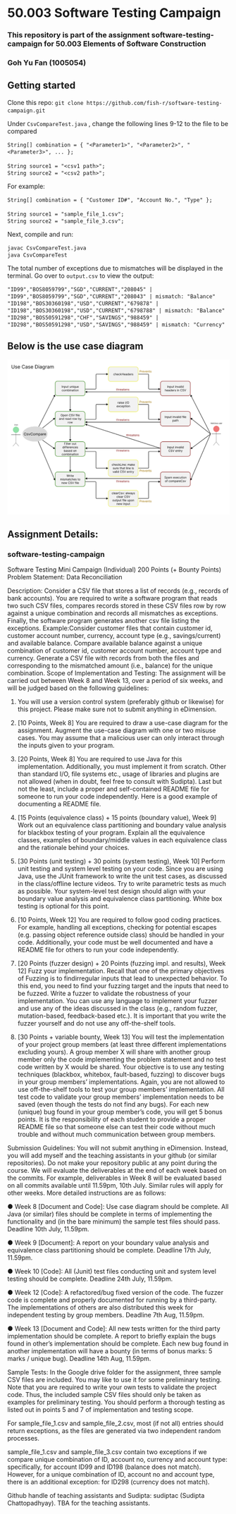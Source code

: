 # 50.003 Software Testing Campaign

### This repository is part of the assignment software-testing-campaign for 50.003 Elements of Software Construction
### Goh Yu Fan (1005054)

## Getting started

Clone this repo:
`git clone https://github.com/fish-r/software-testing-campaign.git`

Under `CsvCompareTest.java` , change the following lines 9-12 to the file to be compared

```
String[] combination = { "<Parameter1>", "<Parameter2>", "<Parameter3>", ... };

String source1 = "<csv1 path>";
String source2 = "<csv2 path>";
```

For example:

```
String[] combination = { "Customer ID#", "Account No.", "Type" };

String source1 = "sample_file_1.csv";
String source2 = "sample_file_3.csv";
```

Next, compile and run:

```
javac CsvCompareTest.java
java CsvCompareTest
```

The total number of exceptions due to mismatches will be displayed in the terminal.
Go over to `output.csv` to view the output:

```
"ID99","BOS8059799","SGD","CURRENT","208045" | "ID99","BOS8059799","SGD","CURRENT","208043" | mismatch: "Balance"
"ID198","BOS30360198","USD","CURRENT","679878" | "ID198","BOS30360198","USD","CURRENT","6798788" | mismatch: "Balance"
"ID298","BOS50591298","CHF","SAVINGS","988459" | "ID298","BOS50591298","USD","SAVINGS","988459" | mismatch: "Currency"
```

## Below is the use case diagram

![Use case diagram](/use-case-diagram.png)

## Assignment Details:

### software-testing-campaign

Software Testing Mini Campaign (Individual)
200 Points (+ Bounty Points)
Problem Statement: Data Reconciliation

Description: Consider a CSV file that stores a list of records (e.g., records of bank accounts). You are required to write a software program that reads two such CSV files, compares records stored in these CSV files row by row against a unique combination and records all mismatches as exceptions. Finally, the software program generates another csv file listing the exceptions.
Example:Consider customer files that contain customer id, customer account number, currency, account type (e.g., savings/current) and available balance. Compare available balance against a unique combination of customer id, customer account number, account type and currency. Generate a CSV file with records from both the files and corresponding to the mismatched amount (i.e., balance) for the unique combination.
Scope of Implementation and Testing: The assignment will be carried out between Week 8 and Week 13, over a period of six weeks, and will be judged based on the following guidelines:

1. You will use a version control system (preferably github or likewise) for this project. Please make sure not to submit anything in eDimension.

2. [10 Points, Week 8] You are required to draw a use-case diagram for the assignment. Augment the use-case diagram with one or two misuse cases. You may assume that a malicious user can only interact through the inputs given to your program.

3. [20 Points, Week 8] You are required to use Java for this implementation. Additionally, you must implement it from scratch. Other than standard I/O, file systems etc., usage of libraries and plugins are not allowed (when in doubt, feel free to consult with Sudipta). Last but not the least, include a proper and self-contained README file for someone to run your code independently. Here is a good example of documenting a README file.

4. [15 Points (equivalence class) + 15 points (boundary value), Week 9] Work out an equivalence class partitioning and boundary value analysis for blackbox testing of your program. Explain all the equivalence classes, examples of boundary/middle values in each equivalence class and the rationale behind your choices.

5. [30 Points (unit testing) + 30 points (system testing), Week 10] Perform unit testing and system level testing on your code. Since you are using Java, use the JUnit framework to write the unit test cases, as discussed in the class/offline lecture videos. Try to write parametric tests as much as possible. Your system-level test design should align with your boundary value analysis and equivalence class partitioning. White box testing is optional for this point.

6. [10 Points, Week 12] You are required to follow good coding practices. For example, handling all exceptions, checking for potential escapes (e.g. passing object reference outside class) should be handled in your code. Additionally, your code must be well documented and have a README file for others to run your code independently.

7. [20 Points (fuzzer design) + 20 Points (fuzzing impl. and results), Week 12] Fuzz your implementation. Recall that one of the primary objectives of Fuzzing is to findirregular inputs that lead to unexpected behavior. To this end, you need to find your fuzzing target and the inputs that need to be fuzzed. Write a fuzzer to validate the robustness of your implementation. You can use any language to implement your fuzzer and use any of the ideas discussed in the class (e.g., random fuzzer, mutation-based, feedback-based etc.). It is important that you write the fuzzer yourself and do not use any off-the-shelf tools.

8. [30 Points + variable bounty, Week 13] You will test the implementation of your project group members (at least three different implementations excluding yours). A group member X will share with another group member only the code implementing the problem statement and no test code written by X would be shared. Your objective is to use any testing techniques (blackbox, whitebox, fault-based, fuzzing) to discover bugs in your group members’ implementations. Again, you are not allowed to use off-the-shelf tools to test your group members’ implementation. All test code to validate your group members’ implementation needs to be saved (even though the tests do not find any bugs). For each new (unique) bug found in your group member’s code, you will get 5 bonus points. It is the responsibility of each student to provide a proper README file so that someone else can test their code without much trouble and without much communication between group members.

Submission Guidelines: You will not submit anything in eDimension. Instead, you will add myself and the teaching assistants in your github (or similar repositories). Do not make your repository public at any point during the course. We will evaluate the deliverables at the end of each week based on the commits. For example, deliverables in Week 8 will be evaluated based on all commits available until 11.59pm, 10th July. Similar rules will apply for other weeks. More detailed instructions are as follows:

● Week 8 [Document and Code]: Use case diagram should be complete. All Java (or similar) files should be complete in terms of implementing the functionality and (in the bare minimum) the sample test files should pass. Deadline 10th July, 11.59pm.

● Week 9 [Document]: A report on your boundary value analysis and equivalence class partitioning should be complete. Deadline 17th July, 11.59pm.

● Week 10 [Code]: All (Junit) test files conducting unit and system level testing should be complete. Deadline 24th July, 11.59pm.

● Week 12 [Code]: A refactored/bug fixed version of the code. The fuzzer code is complete and properly documented for running by a third-party. The implementations of others are also distributed this week for independent testing by group members. Deadline 7th Aug, 11.59pm.

● Week 13 [Document and Code]: All new tests written for the third party implementation should be complete. A report to briefly explain the bugs found in other’s implementation should be complete. Each new bug found in another implementation will have a bounty (in terms of bonus marks: 5 marks / unique bug). Deadline 14th Aug, 11.59pm.

Sample Tests: In the Google drive folder for the assignment, three sample CSV files are included. You may like to use it for some preliminary testing. Note that you are required to write your own tests to validate the project code. Thus, the included sample CSV files should only be taken as examples for preliminary testing. You should perform a thorough testing as listed out in points 5 and 7 of implementation and testing scope.

For sample_file_1.csv and sample_file_2.csv, most (if not all) entries should return exceptions, as the files are generated via two independent random processes.

sample_file_1.csv and sample_file_3.csv contain two exceptions if we compare unique combination of ID, account no, currency and account type: specifically, for account ID99 and ID198 (balance does not match). However, for a unique combination of ID, account no and account type, there is an additional exception: for ID298 (currency does not match).

Github handle of teaching assistants and Sudipta: sudiptac (Sudipta Chattopadhyay). TBA for the teaching assistants.
